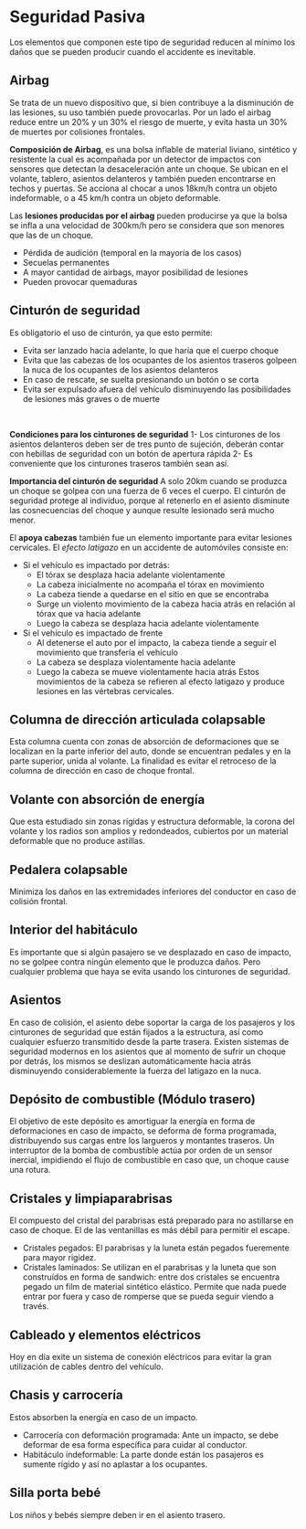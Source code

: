 # Seguridad Pasiva
Los elementos que componen este tipo de seguridad reducen al mínimo los daños que se pueden producir cuando el accidente es inevitable.

## Airbag
Se trata de un nuevo dispositivo que, si bien contribuye a la disminución de las lesiones, su uso también puede provocarlas.
Por un lado el airbag reduce entre un 20% y un 30% el riesgo de muerte, y evita hasta un 30% de muertes por colisiones frontales.
<br>

**Composición de Airbag**, es una bolsa inflable de material liviano, sintético y resistente la cual es acompañada por un detector de impactos con sensores que detectan la desaceleración ante un choque.
Se ubican en el volante, tablero, asientos delanteros y también pueden encontrarse en techos y puertas.
Se acciona al chocar a unos 18km/h contra un objeto indeformable, o a 45 km/h contra un objeto deformable.
<br>

Las **lesiones producidas por el airbag** pueden producirse ya que la bolsa se infla a una velocidad de 300km/h pero se considera que son menores que las de un choque.
- Pérdida de audición (temporal en la mayoría de los casos)
- Secuelas permanentes
- A mayor cantidad de airbags, mayor posibilidad de lesiones
- Pueden provocar quemaduras

## Cinturón de seguridad
Es obligatorio el uso de cinturón, ya que esto permite:
- Evita ser lanzado hacia adelante, lo que haría que el cuerpo choque
- Evita que las cabezas de los ocupantes de los asientos traseros golpeen la nuca de los ocupantes de los asientos delanteros
- En caso de rescate, se suelta presionando un botón o se corta
- Evita ser expulsado afuera del vehículo disminuyendo las posibilidades de lesiones más graves o de muerte
<br>

**Condiciones para los cinturones de seguridad**
1- Los cinturones de los asientos delanteros deben ser de tres punto de sujeción, deberán contar con hebillas de seguridad con un botón de apertura rápida
2- Es conveniente que los cinturones traseros también sean así.
<br>

**Importancia del cinturón de seguridad**
A solo 20km cuando se produzca un choque se golpea con una fuerza de 6 veces el cuerpo.
El cinturón de seguridad protege al individuo, porque al retenerlo en el asiento disminute las cosnecuencias del choque y aunque resulte lesionado será mucho menor.
<br>

El **apoya cabezas** también fue un elemento importante para evitar lesiones cervicales.
El _efecto latigazo_ en un accidente de automóviles consiste en:
- Si el vehículo es impactado por detrás:
    - El tórax se desplaza hacia adelante violentamente
    - La cabeza inicialmente no acompaña el tórax en movimiento
    - La cabeza tiende a quedarse en el sitio en que se encontraba
    - Surge un violento movimiento de la cabeza hacia atrás en relación al tórax que va hacia adelante
    - Luego la cabeza se desplaza hacia adelante violentamente
- Si el vehículo es impactado de frente
    - Al detenerse el auto por el impacto, la cabeza tiende a seguir el movimiento que transfería el vehículo
    - La cabeza se desplaza violentamente hacia adelante
    - Luego la cabeza se mueve violentamente hacia atrás
Estos movimientos de la cabeza se refieren al efecto latigazo y produce lesiones en las vértebras cervicales.

## Columna de dirección articulada colapsable
Esta columna cuenta con zonas de absorción de deformaciones que se localizan en la parte inferior del auto, donde se encuentran pedales y en la parte superior, unida al volante.
La finalidad es evitar el retroceso de la columna de dirección en caso de choque frontal.

## Volante con absorción de energía
Que esta estudiado sin zonas rígidas y estructura deformable, la corona del volante y los radios son amplios y redondeados, cubiertos por un material deformable que no produce astillas.

## Pedalera colapsable
Minimiza los daños en las extremidades inferiores del conductor en caso de colisión frontal.

## Interior del habitáculo
Es importante que si algún pasajero se ve desplazado en caso de impacto, no se golpee contra ningún elemento que le produzca daños. Pero cualquier problema que haya se evita usando los cinturones de seguridad.

## Asientos
En caso de colisión, el asiento debe soportar la carga de los pasajeros y los cinturones de seguridad que están fijados a la estructura, así como cualquier esfuerzo transmitido desde la parte trasera.
Existen sistemas de seguridad modernos en los asientos que al momento de sufrir un choque por detrás, los mismos se deslizan automáticamente hacia atrás disminuyendo considerablemente la fuerza del latigazo en la nuca.

## Depósito de combustible (Módulo trasero)
El objetivo de este depósito es amortiguar la energía en forma de deformaciones en caso de impacto, se deforma de forma programada, distribuyendo sus cargas entre los largueros y montantes traseros.
Un interruptor de la bomba de combustible actúa por orden de un sensor inercial, impidiendo el flujo de combustible en caso que, un choque cause una rotura.

## Cristales y limpiaparabrisas
El compuesto del cristal del parabrisas está preparado para no astillarse en caso de choque. El de las ventanillas es más débil para permitir el escape.
- Cristales pegados: El parabrisas y la luneta están pegados fueremente para mayor rigidez.
- Cristales laminados: Se utilizan en el parabrisas y la luneta que son construídos en forma de sandwich: entre dos cristales se encuentra pegado un film de material sintético elástico. Permite que nada puede entrar por fuera y caso de romperse que se pueda seguir viendo a través.

## Cableado y elementos eléctricos
Hoy en día exite un sistema de conexión eléctricos para evitar la gran utilización de cables dentro del vehículo. 

## Chasis y carrocería
Estos absorben la energía en caso de un impacto.
- Carrocería con deformación programada: Ante un impacto, se debe deformar de esa forma específica para cuidar al conductor.
- Habitáculo indeformable: La parte donde están los pasajeros es sumente rígido y así no aplastar a los ocupantes.

## Silla porta bebé
Los niños y bebés siempre deben ir en el asiento trasero.